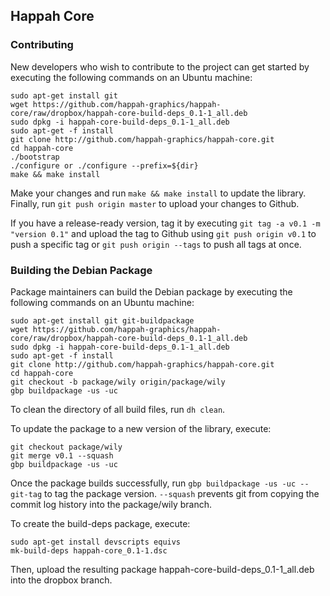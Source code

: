 ## Happah Core

### Contributing

New developers who wish to contribute to the project can get started by executing the following commands on an Ubuntu machine:

```
sudo apt-get install git
wget https://github.com/happah-graphics/happah-core/raw/dropbox/happah-core-build-deps_0.1-1_all.deb
sudo dpkg -i happah-core-build-deps_0.1-1_all.deb
sudo apt-get -f install
git clone http://github.com/happah-graphics/happah-core.git
cd happah-core
./bootstrap
./configure or ./configure --prefix=${dir}
make && make install
```

Make your changes and run ``` make && make install ``` to update the library.  Finally, run ``` git push origin master ``` to upload your changes to Github.

If you have a release-ready version, tag it by executing ``` git tag -a v0.1 -m "version 0.1" ``` and upload the tag to Github using ``` git push origin v0.1 ``` to push a specific tag or ``` git push origin --tags ``` to push all tags at once.

### Building the Debian Package

Package maintainers can build the Debian package by executing the following commands on an Ubuntu machine:

```
sudo apt-get install git git-buildpackage
wget https://github.com/happah-graphics/happah-core/raw/dropbox/happah-core-build-deps_0.1-1_all.deb
sudo dpkg -i happah-core-build-deps_0.1-1_all.deb
sudo apt-get -f install
git clone http://github.com/happah-graphics/happah-core.git
cd happah-core
git checkout -b package/wily origin/package/wily
gbp buildpackage -us -uc
```

To clean the directory of all build files, run ``` dh clean ```.

To update the package to a new version of the library, execute:

```
git checkout package/wily
git merge v0.1 --squash
gbp buildpackage -us -uc
```

Once the package builds successfully, run ``` gbp buildpackage -us -uc --git-tag ``` to tag the package version.  ``` --squash ``` prevents git from copying the commit log history into the package/wily branch.

To create the build-deps package, execute:

```
sudo apt-get install devscripts equivs
mk-build-deps happah-core_0.1-1.dsc
```

Then, upload the resulting package happah-core-build-deps_0.1-1_all.deb into the dropbox branch.

